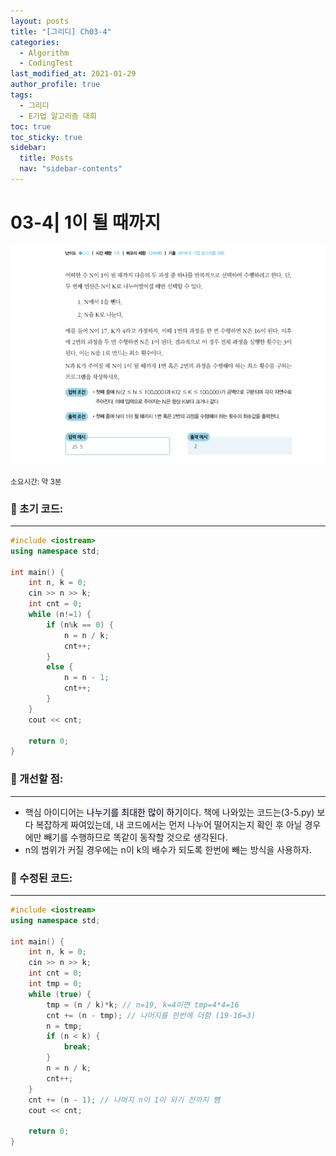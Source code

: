 ```yaml
---
layout: posts
title: "[그리디] Ch03-4"
categories:
  - Algorithm
  - CodingTest
last_modified_at: 2021-01-29
author_profile: true
tags:
  - 그리디
  - E기업 알고리즘 대회
toc: true
toc_sticky: true
sidebar:
  title: Posts
  nav: "sidebar-contents"
---
```


# 03-4| 1이 될 때까지

![03-4문제](/assets/image/03-4.PNG)

<small>
소요시간: 약 3분
</small>

### 🌷 초기 코드:

-----

```c++
#include <iostream>
using namespace std;

int main() {
	int n, k = 0;
	cin >> n >> k;
	int cnt = 0;
	while (n!=1) {
		if (n%k == 0) {
			n = n / k;
			cnt++;
		}
		else {
			n = n - 1;
			cnt++;
		}
	}
	cout << cnt;

	return 0;
}
```

### 🌼 개선할 점:

-----

* 핵심 아이디어는 <mark style='background-color: #f5f0ff'>나누기를 최대한 많이 하기</mark>이다. 책에 나와있는 코드는(3-5.py) 보다 복잡하게 짜여있는데, 내 코드에서는 먼저 나누어 떨어지는지 확인 후 아닐 경우에만 빼기를 수행하므로 똑같이 동작할 것으로 생각된다.
* n의 범위가 커질 경우에는 n이 k의 배수가 되도록 한번에 빼는 방식을 사용하자.

### 🌻 수정된 코드:

-----

```c++
#include <iostream>
using namespace std;

int main() {
	int n, k = 0;
	cin >> n >> k;
	int cnt = 0;
	int tmp = 0;
	while (true) {
		tmp = (n / k)*k; // n=19, k=4이면 tmp=4*4=16
		cnt += (n - tmp); // 나머지를 한번에 더함 (19-16=3)
		n = tmp;
		if (n < k) {
			break;
		}
		n = n / k;
		cnt++;
	}
	cnt += (n - 1); // 나머지 n이 1이 되기 전까지 뺌
	cout << cnt;

	return 0;
}
```

